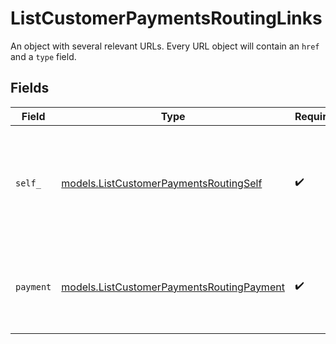 # ListCustomerPaymentsRoutingLinks

An object with several relevant URLs. Every URL object will contain an `href` and a `type` field.


## Fields

| Field                                                                                        | Type                                                                                         | Required                                                                                     | Description                                                                                  |
| -------------------------------------------------------------------------------------------- | -------------------------------------------------------------------------------------------- | -------------------------------------------------------------------------------------------- | -------------------------------------------------------------------------------------------- |
| `self_`                                                                                      | [models.ListCustomerPaymentsRoutingSelf](../models/listcustomerpaymentsroutingself.md)       | :heavy_check_mark:                                                                           | In v2 endpoints, URLs are commonly represented as objects with an `href` and `type` field.   |
| `payment`                                                                                    | [models.ListCustomerPaymentsRoutingPayment](../models/listcustomerpaymentsroutingpayment.md) | :heavy_check_mark:                                                                           | The API resource URL of the [payment](get-payment) that belong to this route.                |